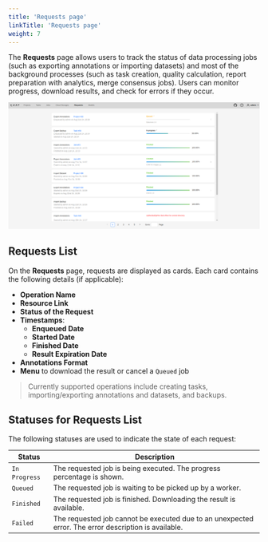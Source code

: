 ```yaml
---
title: 'Requests page'
linkTitle: 'Requests page'
weight: 7
---
```


The **Requests** page allows users to track the status of data processing jobs (such as exporting annotations
or importing datasets) and most of the background processes (such as task creation, quality calculation,
report preparation with analytics, merge consensus jobs).
Users can monitor progress, download results, and check for errors if they occur.

![Requests page](/images/requests_page.png)

## Requests List

On the **Requests** page, requests are displayed as cards. Each card contains the following details (if applicable):
- **Operation Name**
- **Resource Link**
- **Status of the Request**
- **Timestamps**:
  - **Enqueued Date**
  - **Started Date**
  - **Finished Date**
  - **Result Expiration Date**
- **Annotations Format**
- **Menu** to download the result or cancel a `Queued` job

> Currently supported operations include creating tasks, importing/exporting annotations and datasets, and backups.

## Statuses for Requests List

The following statuses are used to indicate the state of each request:

| Status        | Description                                                                 |
| ------------- | --------------------------------------------------------------------------- |
| `In Progress` | The requested job is being executed. The progress percentage is shown.      |
| `Queued`      | The requested job is waiting to be picked up by a worker.                   |
| `Finished`    | The requested job is finished. Downloading the result is available.         |
| `Failed`      | The requested job cannot be executed due to an unexpected error. The error description is available. |
